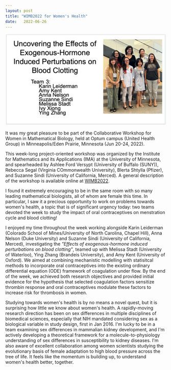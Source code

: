 ```yaml
---
layout: post
title: "WIMB2022 for Women's Health"
date:   2022-06-26 
---
```


![TeamCoagOC](/images/TeamCoagOC.png)

It was my great pleasure to be part of the Collaborative Workshop for Women in Mathematical Biology, held at Optum campus (United Health Group) in Minneapolis/Eden Prairie, Minnesota (Jun 20-24, 2022). 

This week-long project-oriented workshop was organized by the Institute for Mathematics and its Applications (IMA) at the University of Minnesota, and spearheaded by Ashlee Ford Versypt (University of Buffalo (SUNY)), Rebecca Segal (Virginia COmmonwealth University), Blerta Shtylla (Pfizer), and Suzanne Sindi (University of California, Merced). A general description of the workshop is available online at [WIMB2022](https://ima.umn.edu/2021-2022/SW6.20-24.22).

I found it extremely encouraging to be in the same room with so many leading mathematical biologists, all of whom are female this time. In particular, I saw it a precious opportunity to work on problems towards women's health, a topic that is of significant urgency today: two teams devoted the week to study the impact of oral contraceptives on menstration cycle and blood clotting!

I enjoyed my time throughout the week working alongside Karin Leiderman (Colorado School of Mines/University of North Carolina, Chapel Hill), Anna Nelson (Duke University) and Suzanne Sindi (University of California, Merced), investigating the *"Effects of exogenous-hormone induced perturbations on blood clotting"*, teamed up with Melissa Stadt (University of Waterloo), Ying Zhang (Brandeis University), and Amy Kent (University of Oxford). We aimed at combining mechanistic modelling with statisitcal methods to incorporate oral contraceptives into the existing ordinary differential equation (ODE) framework of coagulation under flow. By the end of the week, we achieved both research objectives and provided initial evidence for the hypothesis that selected coagulation factors sensitize thrombin response and oral contraceptives modulate these factors to increase risk for thrombosis in women. 


Studying towards women's health is by no means a novel quest, but it is surprising how little we know about women's health. A rapidly-moving research direction has been on sex differences in multiple disciplines of biomedical sciences, especially that NIH mandated considering sex as a biological variable in study design, first in Jan 2016. I'm lucky to be in a team examining sex differences in mammalian kidney development, and I'm actively developing a theoretical framework for a molecule-to-physiology understanding of sex differences in susceptibility to kidney diseases. I'm also aware of excellent collaboration among women scientists studying the evolutionary basis of female adaptation to high blood pressure across the tree of life. It feels like the momentum is building up, to understand women's health better, together. 





